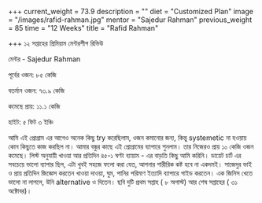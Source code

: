 +++
current_weight = 73.9
description = ""
diet = "Customized Plan"
image = "/images/rafid-rahman.jpg"
mentor = "Sajedur Rahman"
previous_weight = 85
time = "12 Weeks"
title = "Rafid Rahman"

+++
১২ সপ্তাহের প্রিমিয়াম মেন্টরশীপ রিভিউ

মেন্টর - Sajedur Rahman

পূর্বের ওজন: ৮৫ কেজি

বতর্মান ওজন: ৭৩.৯ কেজি

কমেছে প্রায়: ১১.১ কেজি

হাইট: ৫ ফিট ৩ ইঞ্চি

আমি এই প্রোগ্রাম এর আগেও অনেক কিছু try করেছিলাম, ওজন কমানোর জন্য, কিন্তু systemetic না হওয়ায় কোন কিছুতে কাজ করছিল না। আমার বন্ধুর কাছে এই প্রোগ্রামের ব্যাপারে শুনলাম। তার নিজেরও প্রায় ১০ কেজি ওজন কমেছে। লিস্ট অনুযায়ী খাওয়া আর প্রতিদিন ৪৫-১ ঘণ্টা ব্যায়াম - এর বাড়তি কিছু আমি করিনি। ডায়েট চার্ট এর সবচেয়ে ভালো ব্যাপার ছিল, এটা খুবই সহজে ফলো করা যেত, আপনার শারীরিক কষ্ট হবে না একদমই। সাজেদুর ভাই ও প্রায় প্রতিদিন জিজ্ঞেস করতেন খাওয়া দাওয়া, ঘুম, পানির পরিমাণ ইত্যাদি ব্যাপারে গাইড করতেন। এক জিনিস খেতে ভালো না লাগলে, উনি alternative ও দিতেন। ছবি দুটি প্রথম সপ্তাহ ( ৮ অগাস্ট) আর শেষ সপ্তাহের ( ৩১ অক্টোবর)।
